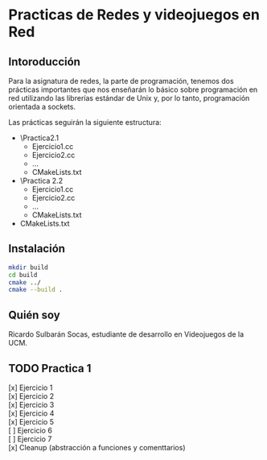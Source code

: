 # Practicas de Redes y videojuegos en Red

## Intoroducción
Para la asignatura de redes, la parte de programación, tenemos dos prácticas importantes que nos enseñarán lo básico sobre programación en red utilizando las librerías estándar de Unix y, por lo tanto, programación orientada a sockets.

Las prácticas seguirán la siguiente estructura:  
* \Practica2.1  
	* Ejercicio1.cc  
	* Ejercicio2.cc
	* ...  
	* CMakeLists.txt
* \Practica 2.2  
	* Ejercicio1.cc
	* Ejercicio2.cc
	* ...  
	* CMakeLists.txt
* CMakeLists.txt

## Instalación
``` bash
mkdir build
cd build
cmake ../
cmake --build .
```
## Quién soy
Ricardo Sulbarán Socas, estudiante de desarrollo en Videojuegos de la UCM.

## TODO Practica 1
[x] Ejercicio 1  
[x] Ejercicio 2  
[x] Ejercicio 3  
[x] Ejercicio 4  
[x] Ejercicio 5  
[ ] Ejercicio 6  
[ ] Ejercicio 7  
[x] Cleanup (abstracción a funciones y comenttarios)  